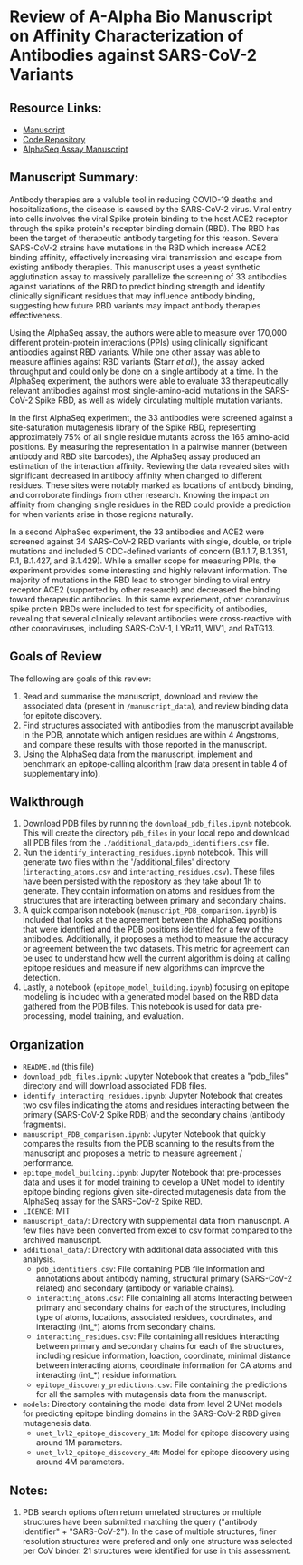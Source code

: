 # Review of A-Alpha Bio Manuscript on Affinity Characterization of Antibodies against SARS-CoV-2 Variants

## Resource Links:
* [Manuscript](https://doi.org/10.1101/2021.04.27.440939)
* [Code Repository](https://github.com/A-AlphaBio/cov2_antibodies_variants)
* [AlphaSeq Assay Manuscript](https://pubmed.ncbi.nlm.nih.gov/29087945/)

## Manuscript Summary:
Antibody therapies are a valuble tool in reducing COVID-19 deaths and hospitalizations, the disease is caused by the SARS-CoV-2 virus. Viral entry into cells involves the viral Spike protein binding to the host ACE2 receptor through the spike protein's recepter binding domain (RBD). The RBD has been the target of therapeutic antibody targeting for this reason. Several SARS-CoV-2 strains have mutations in the RBD which increase ACE2 binding affinity, effectively increasing viral transmission and escape from existing antibody therapies. This manuscript uses a yeast synthetic agglutination assay to massively parallelize the screening of 33 antibodies against variations of the RBD to predict binding strength and identify clinically significant residues that may influence antibody binding, suggesting how future RBD variants may impact antibody therapies effectiveness.

Using the AlphaSeq assay, the authors were able to measure over 170,000 different protein-protein interactions (PPIs) using clinically significant antibodies against RBD variants. While one other assay was able to measure affinies against RBD variants (Starr *et al.*), the assay lacked throughput and could only be done on a single antibody at a time. In the AlphaSeq experiment, the authors were able to evaluate 33 therapeutically relevant antibodies against most single-amino-acid mutations in the SARS-CoV-2 Spike RBD, as well as widely circulating multiple mutation variants. 

In the first AlphaSeq experiment, the 33 antibodies were screened against a site-saturation mutagenesis library of the Spike RBD, representing approximately 75% of all single residue mutants across the 165 amino-acid positions. By measuring the representation in a pairwise manner (between antibody and RBD site barcodes), the AlphaSeq assay produced an estimation of the interaction affinity. Reviewing the data revealed sites with significant decreased in antibody affinity when changed to different residues. These sites were notably marked as locations of antibody binding, and corroborate findings from other research. Knowing the impact on affinity from changing single residues in the RBD could provide a prediction for when variants arise in those regions naturally.

In a second AlphaSeq experiment, the 33 antibodies and ACE2 were screened against 34 SARS-CoV-2 RBD variants with single, double, or triple mutations and included 5 CDC-defined variants of concern (B.1.1.7, B.1.351, P.1, B.1.427, and B.1.429). While a smaller scope for measuring PPIs, the experiment provides some interesting and highly relevant information. The majority of mutations in the RBD lead to stronger binding to viral entry receptor ACE2 (supported by other research) and decreased the binding toward therapeutic antibodies. In this same experiement, other coronavirus spike protein RBDs were included to test for specificity of antibodies, revealing that several clinically relevant antibodies were cross-reactive with other coronaviruses, including SARS-CoV-1, LYRa11, WIV1, and RaTG13. 

## Goals of Review
The following are goals of this review:
1. Read and summarise the manuscript, download and review the associated data (present in `/manuscript_data`), and review binding data for epitote discovery.
2. Find structures associated with antibodies from the manuscript available in the PDB, annotate which antigen residues are within 4 Angstroms, and compare these results with those reported in the manuscript.
3. Using the AlphaSeq data from the manuscript, implement and benchmark an epitope-calling algorithm (raw data present in table 4 of supplementary info).

## Walkthrough
1. Download PDB files by running the `download_pdb_files.ipynb` notebook. This will create the directory `pdb_files` in your local repo and download all PDB files from the `./additional_data/pdb_identifiers.csv` file.
2. Run the `identify_interacting_residues.ipynb` notebook. This will generate two files within the '/additional_files' directory (`interacting_atoms.csv` and `interacting_residues.csv`). These files have been persisted with the repository as they take about 1h to generate. They contain information on atoms and residues from the structures that are interacting between primary and secondary chains.
3. A quick comparison notebook (`manuscript_PDB_comparison.ipynb`) is included that looks at the agreement between the AlphaSeq positions that were identified and the PDB positions identifed for a few of the antibodies. Additionally, it proposes a method to measure the accuracy or agreement between the two datasets. This metric for agreement can be used to understand how well the current algorithm is doing at calling epitope residues and measure if new algorithms can improve the detection.
4. Lastly, a notebook (`epitope_model_building.ipynb`) focusing on epitope modeling is included with a generated model based on the RBD data gathered from the PDB files. This notebook is used for data pre-processing, model training, and evaluation. 

## Organization 
- `README.md` (this file)
- `download_pdb_files.ipynb`: Jupyter Notebook that creates a "pdb_files" directory and will download associated PDB files.
- `identify_interacting_residues.ipynb`: Jupyter Notebook that creates two csv files indicating the atoms and residues interacting between the primary (SARS-CoV-2 Spike RDB) and the secondary chains (antibody fragments).
- `manuscript_PDB_comparison.ipynb`: Jupyter Notebook that quickly compares the results from the PDB scanning to the results from the manuscript and proposes a metric to measure agreement / performance.
- `epitope_model_building.ipynb`: Jupyter Notebook that pre-processes data and uses it for model training to develop a UNet model to identify epitope binding regions given site-directed mutagenesis data from the AlphaSeq assay for the SARS-CoV-2 Spike RBD.
- `LICENCE`: MIT
- `manuscript_data/`: Directory with supplemental data from manuscript. A few files have been converted from excel to csv format compared to the archived manuscript.
- `additional_data/`: Directory with additional data associated with this analysis.
    - `pdb_identifiers.csv`: File containing PDB file information and annotations about antibody naming, structural primary (SARS-CoV-2 related) and secondary (antibody or variable chains).
    - `interacting_atoms.csv`: File containing all atoms interacting between primary and secondary chains for each of the structures, including type of atoms, locations, associated residues, coordinates, and interacting (int_*) atoms from secondary chains. 
    - `interacting_residues.csv`: File containing all residues interacting between primary and secondary chains for each of the structures, including residue information, loaction, coordinate, minimal distance between interacting atoms, coordinate information for CA atoms and interacting (int_*) residue information.
    - `epitope_discovery_predictions.csv`: File containing the predictions for all the samples with mutagensis data from the manuscript.
- `models`: Directory containing the model data from level 2 UNet models for predicting epitope binding domains in the SARS-CoV-2 RBD given mutagenesis data.
    - `unet_lvl2_epitope_discovery_1M`: Model for epitope discovery using around 1M parameters.
    - `unet_lvl2_epitope_discovery_4M`: Model for epitope discovery using around 4M parameters.

## Notes:
1. PDB search options often return unrelated structures or multiple structures have been submitted matching the query ("antibody identifier" + "SARS-CoV-2"). In the case of multiple structures, finer resolution structures were prefered and only one structure was selected per CoV binder. 21 structures were identified for use in this assessment.